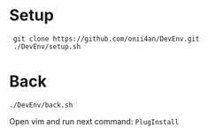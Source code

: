 # Setup

     git clone https://github.com/onii4an/DevEnv.git
     ./DevEnv/setup.sh

# Back

    ./DevEnv/back.sh

Open vim and run next command: `PlugInstall`

